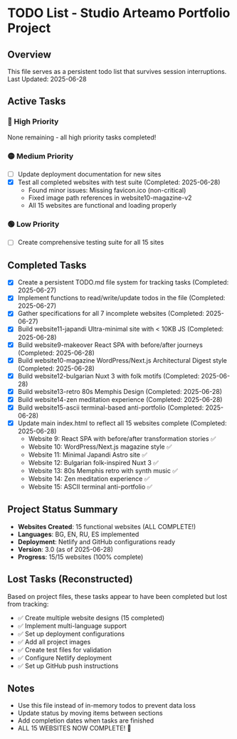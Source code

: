 # TODO List - Studio Arteamo Portfolio Project

## Overview
This file serves as a persistent todo list that survives session interruptions.
Last Updated: 2025-06-28

## Active Tasks

### 🔴 High Priority
None remaining - all high priority tasks completed!

### 🟡 Medium Priority  
- [ ] Update deployment documentation for new sites
- [x] Test all completed websites with test suite (Completed: 2025-06-28)
  - Found minor issues: Missing favicon.ico (non-critical)
  - Fixed image path references in website10-magazine-v2
  - All 15 websites are functional and loading properly

### 🟢 Low Priority
- [ ] Create comprehensive testing suite for all 15 sites

## Completed Tasks
<!-- Move completed items here with completion date -->
- [x] Create a persistent TODO.md file system for tracking tasks (Completed: 2025-06-27)
- [x] Implement functions to read/write/update todos in the file (Completed: 2025-06-27)
- [x] Gather specifications for all 7 incomplete websites (Completed: 2025-06-27)
- [x] Build website11-japandi Ultra-minimal site with < 10KB JS (Completed: 2025-06-28)
- [x] Build website9-makeover React SPA with before/after journeys (Completed: 2025-06-28)
- [x] Build website10-magazine WordPress/Next.js Architectural Digest style (Completed: 2025-06-28)
- [x] Build website12-bulgarian Nuxt 3 with folk motifs (Completed: 2025-06-28)
- [x] Build website13-retro 80s Memphis Design (Completed: 2025-06-28)
- [x] Build website14-zen meditation experience (Completed: 2025-06-28)
- [x] Build website15-ascii terminal-based anti-portfolio (Completed: 2025-06-28)
- [x] Update main index.html to reflect all 15 websites complete (Completed: 2025-06-28)
  - Website 9: React SPA with before/after transformation stories ✅
  - Website 10: WordPress/Next.js magazine style ✅
  - Website 11: Minimal Japandi Astro site ✅
  - Website 12: Bulgarian folk-inspired Nuxt 3 ✅
  - Website 13: 80s Memphis retro with synth music ✅
  - Website 14: Zen meditation experience ✅
  - Website 15: ASCII terminal anti-portfolio ✅

## Project Status Summary
- **Websites Created**: 15 functional websites (ALL COMPLETE!)
- **Languages**: BG, EN, RU, ES implemented
- **Deployment**: Netlify and GitHub configurations ready
- **Version**: 3.0 (as of 2025-06-28)
- **Progress**: 15/15 websites (100% complete)

## Lost Tasks (Reconstructed)
Based on project files, these tasks appear to have been completed but lost from tracking:
- ✅ Create multiple website designs (15 completed)
- ✅ Implement multi-language support
- ✅ Set up deployment configurations
- ✅ Add all project images
- ✅ Create test files for validation
- ✅ Configure Netlify deployment
- ✅ Set up GitHub push instructions

## Notes
- Use this file instead of in-memory todos to prevent data loss
- Update status by moving items between sections
- Add completion dates when tasks are finished
- ALL 15 WEBSITES NOW COMPLETE! 🎉